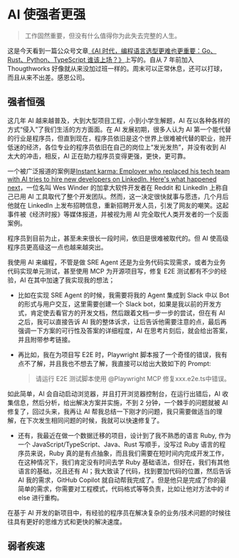 # AI 使强者更强

> 工作固然重要，但没有什么值得你为此失去完整的人生。

这是今天看到一篇公众号文章[《AI 时代，编程语言选型更难也更重要：Go、Rust、Python、TypeScript 谁该上场？》](https://www.infoq.cn/article/2mcpfRO4ocBWJG7jb6HF)上写的。自从 7 年前加入 Thougthworks 好像就从来没加过班一样的。周末可以正常休息，还可以打球，而且从来不出差。感恩公司。

## 强者恒强

这几年 AI 越来越普及，大到大型项目工程，小到小学生解题，AI 在以各种各样的方式“侵入”了我们生活的方方面面。在 AI 发展初期，很多人认为 AI 第一个能代替的行业是程序员，但直到现在，程序员依旧是这个世界上很难被代替的职业，抛开低迷的经济，各位专业的程序员依旧在自己的岗位上“发光发热”，并没有收到 AI 太大的冲击，相反，AI 正在助力程序员变得更强，更快，更可靠。

一个被广泛报道的案例是[Instant karma: Employer who replaced his tech team with AI tries to hire new developers on LinkedIn. Here's what happened next](https://economictimes.indiatimes.com/magazines/panache/instant-karma-employer-who-replaced-his-tech-team-with-ai-asks-for-new-developers-on-linkedin-heres-what-happened-next/articleshow/116625826.cms?from=mdr)，一位名叫 Wes Winder 的加拿大软件开发者在 Reddit 和 LinkedIn 上称自己已用 AI 工具取代了整个开发团队。然而，这一决定很快就事与愿违，几个月后他就在 LinkedIn 上发布招聘信息，重新招聘开发人员，引发了网友的嘲笑。这起事件被《经济时报》等媒体报道，并被视为用 AI 完全取代人类开发者的一个反面案例。

程序员到目前为止，甚至未来很长一段时间，依旧是很难被取代的。但 AI 使高级程序员更高级这一点也越来越突出。

我使用 AI 来编程，不管是做 SRE Agent 还是为业务代码实现需求，或者为业务代码实现单元测试，甚至使用 MCP 为开源项目写，修复 E2E 测试都有不少的经验，AI 在其中加速了我实现我的想法；
- 比如在实现 SRE Agent 的时候，我需要将我的 Agent 集成到 Slack 中以 Bot 的形式与用户交互，这里需要创建一个 Slack bot，如果是我以前的开发方式，肯定使去看官方的开发文档，然后跟着文档一步一步的尝试，但在有 AI 之后，我可以直接告诉 AI 我的整体诉求，让后告诉他需要注意的点，最后再强调一下方案的可行性及答案的详细程度，AI 在思考片刻后，就会给出答案，并且附带参考链接。
- 再比如，我在为项目写 E2E 时，Playwright 脚本报了一个奇怪的错误，我有点不了解，并且我也不想去了解，我直接可以给出大致如下的 Prompt:

    > 请运行 E2E 测试脚本使用 @Playwright MCP 修复xxx.e2e.ts中错误。

如此简单，AI 会自动启动浏览器，并且打开浏览器控制台，在运行出错后，AI 收集信息，然后分析，给出解决方案并实施，不到 2 分钟，一个棘手的问题就被 AI 修复了，回过头来，我再让 AI 帮我总结一下刚才的问题，我只需要做适当的理解，在下次发生相同问题的时候，我就可以快速修复了。

- 还有，我最近在做一个数据迁移的项目，设计到了我不熟悉的语言 Ruby, 作为一个 JavaScript/TypeScript、Java、Rust 写顺手，没写过 Ruby 语言的程序员来说，Ruby 真的是有点抽象，而且我们需要在短时间内完成开发工作，在这种情况下，我们肯定没有时间去学 Ruby 基础语法，但好在，我们有其他语言的基础，况且还有 AI；我大致读了代码，找到要加代码的位置，然后告诉 AI 我的需求，GitHub Copilot 就自动帮我完成了。但是他只是完成了你的最简单的需求，你需要对工程模式，代码格式等等负责，比如让他对方法中的 if else 进行重构。


在基于 AI 开发的新项目中，有经验的程序员在解决复杂的业务/技术问题的时候往往具有更好的思维方式和更快的解决速度。

## 弱者疾速

